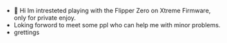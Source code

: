 - 👋 Hi Im intresteted playing with the Flipper Zero on Xtreme Firmware, only for private enjoy. 
- Loking forword to meet some ppl who can help me with minor problems. 
- grettings 
<!---

--->
